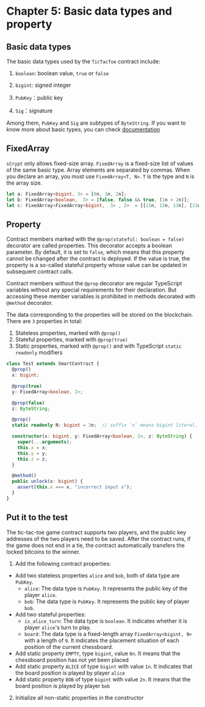 # Chapter 5: Basic data types and property


## Basic data types

The basic data types used by the `TicTacToe` contract include:

1. `boolean`: boolean value, `true` or `false`

2. `bigint`: signed integer

3. `PubKey`：public key

4. `Sig`：signature


Among them, `PubKey` and `Sig` are subtypes of `ByteString`. If you want to know more about basic types, you can check [documentation](https://scrypt.io/scrypt-ts/getting-started/how-to-write-a-contract#data-types)


## FixedArray

`sCrypt` only allows fixed-size array. `FixedArray` is a fixed-size list of values of the same basic type. Array elements are separated by commas. When you declare an array, you must use `FixedArray<T, N>`. `T` is the type and `N` is the array size.

```ts
let a: FixedArray<bigint, 3> = [0n, 1n, 2n];
let b: FixedArray<boolean,  3> = [false, false && true, (1n > 2n)];
let c: FixedArray<FixedArray<bigint,  3> , 2>  = [[11n, 12n, 13n], [21n, 22n, 23n]];
```


## Property

Contract members marked with the `@prop(stateful: boolean = false)` decorator are called properties. This decorator accepts a boolean parameter. By default, it is set to `false`, which means that this property cannot be changed after the contract is deployed. If the value is true, the property is a so-called stateful property whose value can be updated in subsequent contract calls.


Contract members without the `@prop` decorator are regular TypeScript variables without any special requirements for their declaration. But accessing these member variables is prohibited in methods decorated with `@method` decorator.

The data corresponding to the properties will be stored on the blockchain. There are `3` properties in total:

1. Stateless properties, marked with `@prop()`
2. Stateful properties, marked with `@prop(true)`
3. Static properties, marked with `@prop()` and with TypeScript `static` `readonly` modifiers


```ts
class Test extends SmartContract {
  @prop()
  x: bigint;

  @prop(true)
  y: FixedArray<boolean, 2>;

  @prop(false)
  z: ByteString;

  @prop()
  static readonly N: bigint = 3n;  // suffix `n` means bigint literal.

  constructor(x: bigint, y: FixedArray<boolean, 2>, z: ByteString) {
    super(...arguments);
    this.x = x;
    this.y = y;
    this.z = z;
  }

  @method()
  public unlock(x: bigint) {
    assert(this.x === x, "incorrect input x");
  }
}
```


## Put it to the test

The tic-tac-toe game contract supports two players, and the public key addresses of the two players need to be saved. After the contract runs, if the game does not end in a tie, the contract automatically transfers the locked bitcoins to the winner.

1. Add the following contract properties:

- Add two stateless properties `alice` and `bob`, both of data type are `PubKey`.
     * `alice`: The data type is `PubKey`. It represents the public key of the player `alice`.
     * `bob`: The data type is `PubKey`. It represents the public key of player `bob`.
- Add two stateful properties:
     * `is_alice_turn`: The data type is `boolean`. It indicates whether it is player `alice`'s turn to play.
     * `board`: The data type is a fixed-length array `FixedArray<bigint, 9>` with a length of `9`. It indicates the placement situation of each position of the current chessboard.
- Add static property `EMPTY`, type `bigint`, value `0n`. It means that the chessboard position has not yet been placed
- Add static property `ALICE` of type `bigint` with value `1n`. It indicates that the board position is played by player `alice`
- Add static property `BOB` of type `bigint` with value `2n`. It means that the board position is played by player `bob`

2. Initialize all non-static properties in the constructor


